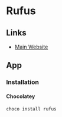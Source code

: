 # Rufus

## Links

- [Main Website](https://rufus.ie/en/)

## App

### Installation

#### Chocolatey

```sh
choco install rufus
```

